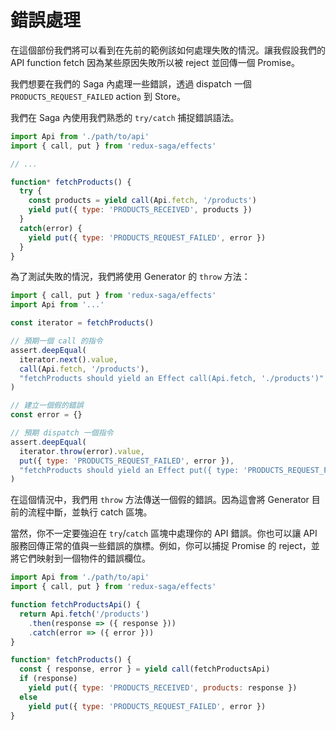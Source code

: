 # 錯誤處理

在這個部份我們將可以看到在先前的範例該如何處理失敗的情況。讓我假設我們的 API function fetch 因為某些原因失敗所以被 reject 並回傳一個 Promise。

我們想要在我們的 Saga 內處理一些錯誤，透過 dispatch 一個 `PRODUCTS_REQUEST_FAILED` action 到 Store。

我們在 Saga 內使用我們熟悉的 `try/catch` 捕捉錯誤語法。

```javascript
import Api from './path/to/api'
import { call, put } from 'redux-saga/effects'

// ...

function* fetchProducts() {
  try {
    const products = yield call(Api.fetch, '/products')
    yield put({ type: 'PRODUCTS_RECEIVED', products })
  }
  catch(error) {
    yield put({ type: 'PRODUCTS_REQUEST_FAILED', error })
  }
}
```

為了測試失敗的情況，我們將使用 Generator 的 `throw` 方法：

```javascript
import { call, put } from 'redux-saga/effects'
import Api from '...'

const iterator = fetchProducts()

// 預期一個 call 的指令
assert.deepEqual(
  iterator.next().value,
  call(Api.fetch, '/products'),
  "fetchProducts should yield an Effect call(Api.fetch, './products')"
)

// 建立一個假的錯誤
const error = {}

// 預期 dispatch 一個指令
assert.deepEqual(
  iterator.throw(error).value,
  put({ type: 'PRODUCTS_REQUEST_FAILED', error }),
  "fetchProducts should yield an Effect put({ type: 'PRODUCTS_REQUEST_FAILED', error })"
)
```

在這個情況中，我們用 `throw` 方法傳送一個假的錯誤。因為這會將 Generator 目前的流程中斷，並執行 catch 區塊。

當然，你不一定要強迫在 `try`/`catch` 區塊中處理你的 API 錯誤。你也可以讓 API 服務回傳正常的值與一些錯誤的旗標。例如，你可以捕捉 Promise 的 reject，並將它們映射到一個物件的錯誤欄位。

```javascript
import Api from './path/to/api'
import { call, put } from 'redux-saga/effects'

function fetchProductsApi() {
  return Api.fetch('/products')
    .then(response => ({ response }))
    .catch(error => ({ error }))
}

function* fetchProducts() {
  const { response, error } = yield call(fetchProductsApi)
  if (response)
    yield put({ type: 'PRODUCTS_RECEIVED', products: response })
  else
    yield put({ type: 'PRODUCTS_REQUEST_FAILED', error })
}
```
